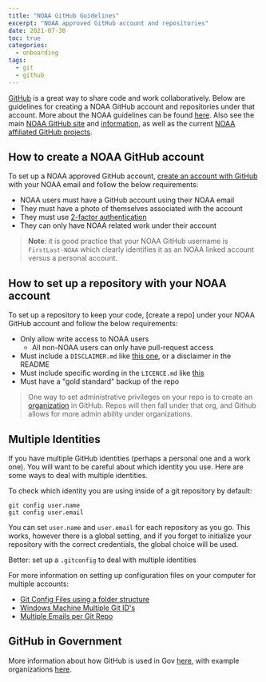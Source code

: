 ```yaml
---
title: "NOAA GitHub Guidelines"
excerpt: "NOAA approved GitHub account and repositories"
date: 2021-07-30
toc: true
categories:
  - onboarding
tags:
  - git
  - github
---
```


[GitHub](https://github.com/) is a great way to share code and work collaboratively. Below are guidelines for creating a NOAA GitHub account and repositories under that account. More about the NOAA guidelines can be found [here](https://ufscommunity.org/wp-content/uploads/2019/11/20170823_NOAA_GitHub_Usage_Guidelines.pdf). Also see the main [NOAA GitHub site](https://github.com/NOAAGov) and [information](https://github.com/NOAAGov/Information), as well as the current [NOAA affiliated GitHub projects](https://github.com/NOAAGov/NOAA-Affiliated-Projects). 

## How to create a NOAA GitHub account

To set up a NOAA approved GitHub account, [create an account with GitHub](https://help.github.com/en/articles/signing-up-for-a-new-github-account) with your NOAA email and follow the below requirements:

- NOAA users must have a GitHub account using their NOAA email
- They must have a photo of themselves associated with the account
- They must use [2-factor authentication](https://docs.github.com/en/github/authenticating-to-github/securing-your-account-with-two-factor-authentication-2fa)
- They can only have NOAA related work under their account

>**Note**: it is good practice that your NOAA GitHub username is `FirstLast-NOAA` which clearly identifies it as an NOAA linked account versus a personal account.

## How to set up a repository with your NOAA account

To set up a repository to keep your code, [create a repo] under your NOAA GitHub account and follow the below requirements:

- Only allow write access to NOAA users
  - All non-NOAA users can only have pull-request access
- Must include a `DISCLAIMER.md` like [this one](https://github.com/nmfs-fish-tools/Resources/blob/master/Disclaimer.md), or a disclaimer in the README
- Must include specific wording in the `LICENCE.md` like [this](https://github.com/nmfs-fish-tools/Resources/blob/master/LICENSE.md)
- Must have a "gold standard" backup of the repo

> One way to set administrative privileges on your repo is to create an [organization](https://docs.github.com/en/organizations/collaborating-with-groups-in-organizations/creating-a-new-organization-from-scratch) in GitHub. Repos will then fall under that org, and Github allows for more admin ability under organizations. 

## Multiple Identities
If you have multiple GitHub identities (perhaps a personal one and a work one).  You will want to be careful about which identity you use.  Here are some ways to deal with multiple identities. 

To check which identity you are using inside of a git repository by default:

```
git config user.name
git config user.email
```

You can set `user.name` and `user.email` for each repository as you go. This works, however there is a global setting, and if you forget to initialize your repository with the correct credentials, the global choice will be used.

Better: set up a `.gitconfig` to deal with multiple identities

For more information on setting up configuration files on your computer for multiple accounts:
- [Git Config Files using a folder structure](https://www.motowilliams.com/conditional-includes-for-git-config)
- [Windows Machine Multiple Git ID's](https://medium.com/@pinglinh/how-to-have-2-github-accounts-on-one-machine-windows-69b5b4c5b14e)
- [Multiple Emails per Git Repo](https://orrsella.com/2013/08/10/git-using-different-user-emails-for-different-repositories/)

## GitHub in Government

More information about how GitHub is used in Gov [here](https://github.com/Openscapes/2021-noaa-nmfs/wiki/1-GitHub-in-gov), with example organizations [here](https://github.com/Openscapes/2021-noaa-nmfs/wiki/1-GitHub-in-gov#github-in-noaa--nmfs).

